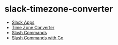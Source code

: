 # slack-timezone-converter
* [Slack Apps](https://api.slack.com/slack-apps)
* [Time Zone Converter](http://www.timeanddate.com/worldclock/converter.html)
* [Slash Commands](https://api.slack.com/slash-commands)
* [Slash Commands with Go](http://www.programmableweb.com/news/how-to-use-slack-api-to-build-slash-commands-powered-google-app-engine-and-go/how-to/2015/09/16?page=1)

